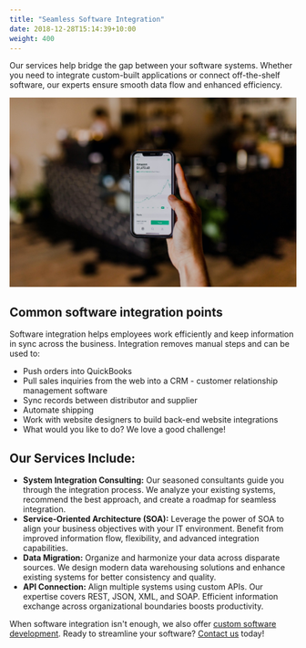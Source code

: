 ```yaml
---
title: "Seamless Software Integration"
date: 2018-12-28T15:14:39+10:00
weight: 400
---
```


Our services help bridge the gap between your software systems. Whether you need to integrate custom-built applications or connect off-the-shelf software, our experts ensure smooth data flow and enhanced efficiency.

![Accounting Services](/images/austin-distel-nGc5RT2HmF0-unsplash.jpg)

## Common software integration points

Software integration helps employees work efficiently and keep information in sync across the business. Integration removes manual steps and can be used to:

* Push orders into QuickBooks
* Pull sales inquiries from the web into a CRM - customer relationship management software
* Sync records between distributor and supplier
* Automate shipping
* Work with website designers to build back-end website integrations
* What would you like to do? We love a good challenge!

## Our Services Include:

* **System Integration Consulting:** Our seasoned consultants guide you through the integration process. We analyze your existing systems, recommend the best approach, and create a roadmap for seamless integration.
* **Service-Oriented Architecture (SOA):** Leverage the power of SOA to align your business objectives with your IT environment. Benefit from improved information flow, flexibility, and advanced integration capabilities.
* **Data Migration:** Organize and harmonize your data across disparate sources. We design modern data warehousing solutions and enhance existing systems for better consistency and quality.
* **API Connection:** Align multiple systems using custom APIs. Our expertise covers REST, JSON, XML, and SOAP. Efficient information exchange across organizational boundaries boosts productivity.

When software integration isn't enough, we also offer [custom software development](/software-services/development). Ready to streamline your software? [Contact us](/contact) today!